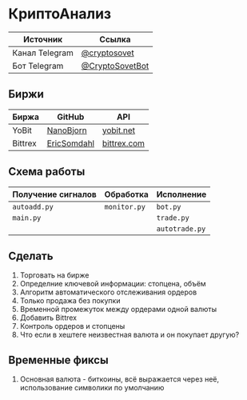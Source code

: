# КриптоАнализ

Источник | Ссылка
---|---
Канал Telegram | [@cryptosovet](https://t.me/cryptosovet)
Бот Telegram | [@CryptoSovetBot](https://t.me/CryptoSovetBot)

Биржи
---
Биржа | GitHub | API
---|---|---
YoBit | [NanoBjorn](https://github.com/NanoBjorn/yobit) | [yobit.net](https://yobit.net/ru/api/)
Bittrex | [EricSomdahl](https://github.com/ericsomdahl/python-bittrex) | [bittrex.com](https://bittrex.com/Home/Api)

Схема работы
---
Получение сигналов | Обработка | Исполнение
---|---|---
``` autoadd.py ``` | ``` monitor.py ``` | ``` bot.py ```
``` main.py ``` |  | ``` trade.py ```
``` ``` |  | ``` autotrade.py ```

Сделать
---
1. Торговать на бирже
10. Определние ключевой информации: стопцена, объём
4. Алгоритм автоматического отслеживания ордеров
5. Только продажа без покупки
6. Временной промежуток между ордерами одной валюты
7. Добавить Bittrex
8. Контроль ордеров и стопцены
9. Что если в хештеге неизвестная валюта и он покупает другую?

Временные фиксы
---
1. Основная валюта - биткоины, всё выражается через неё, использование символики по умолчанию
